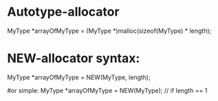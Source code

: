 # Autotype-allocator
MyType *arrayOfMyType = (MyType *)malloc(sizeof(MyType) * length);

# NEW-allocator syntax:
MyType *arrayOfMyType = NEW(MyType, length);

#or simple:
MyType *arrayOfMyType = NEW(MyType); // if length == 1
